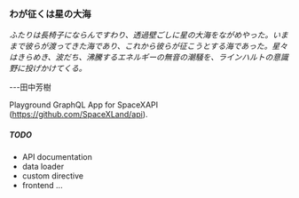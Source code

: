 ### わが征くは星の大海

_ふたりは長椅子にならんですわり、透過壁ごしに星の大海をながめやった。いままで彼らが渡ってきた海であり、これから彼らが征こうとする海であった。星々はきらめき、波だち、沸騰するエネルギーの無音の潮騒を、ラインハルトの意識野に投げかけてくる。_

---田中芳樹

Playground GraphQL App for SpaceXAPI (https://github.com/SpaceXLand/api). 


##### TODO
- API documentation
- data loader
- custom directive
- frontend 
...
